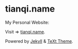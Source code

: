# tianqi.name

My Personal Website:

Visit => [tianqi.name](https://shibo0.github.io).

Powered by [Jekyll](http://jekyllrb.com/) & [TeXt Theme](https://github.com/kitian616/jekyll-TeXt-theme).